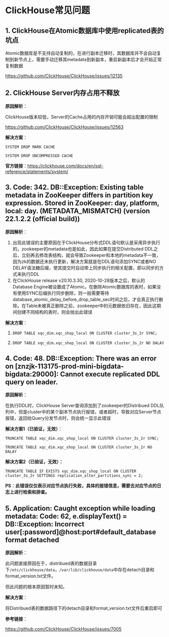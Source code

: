 # ClickHouse常见问题

## 1. ClickHouse在Atomic数据库中使用replicated表的坑点

Atomic数据库是不支持自动复制的，在进行副本迁移时，其数据库并不会自动复制到新节点上，需要手动迁移其metadata到新副本，重启新副本后才会开始正常复制数据

https://github.com/ClickHouse/ClickHouse/issues/12135





## 2. ClickHouse Server内存占用不释放

**原因解析**：

ClickHouse版本较低，Server的Cache占用的内存开销可能会超出配置的限制

https://github.com/ClickHouse/ClickHouse/issues/12563

**解决方案**：

`SYSTEM DROP MARK CACHE`

`SYSTEM DROP UNCOMPRESSED CACHE `

**官方链接**：https://clickhouse.com/docs/en/sql-reference/statements/system/





## 3. Code: 342. DB::Exception: Existing table metadata in ZooKeeper differs in partition key expression. Stored in ZooKeeper: day, platform, local: day. (METADATA_MISMATCH) (version 22.1.2.2 (official build))

**原因解析**：

1. 出现此错误的主要原因在于ClickHouse分布式DDL语句默认是采用异步执行的，zookeeper的metadata也是如此，因此如果在提交Distributed DDL之后，立刻再去修改表结构，就会导致Zookeeper和本地的metadata不一致，因为zk的数据还未执行更新，解决方案就是在DDL语句添加SYNC或者NO DELAY语法糖后缀，使其提交时自动带上同步执行的相关配置，即以同步的方式来执行DDL
2. 在ClickHouse release v20.10.3.30, 2020-10-28版本之后，默认的Database Engine被设置成了Atomic。在删除Atomic数据库的表时，如果没有使用SYNC后缀执行同步删除，则一般需要等待database_atomic_delay_before_drop_table_sec时间之后，才会真正执行删除。在Table未被真正删除之前，zookeeper中的元数据依旧存在，因此这期间创建不同结构的表时，则会抛出此错误

**解决方案**：

1. `DROP TABLE xqc_dim.xqc_shop_local ON CLUSTER cluster_3s_2r SYNC;`

2. `DROP TABLE xqc_dim.xqc_shop_local ON CLUSTER cluster_3s_2r NO DALAY`



## 4. Code: 48. DB::Exception: **There was an error on [znzjk-113175-prod-mini-bigdata-bigdata:29000]: Cannot execute replicated DDL query on leader**.

**原因解析**：

在执行DDL时，ClickHouse Server查询添加到了zookeeper的Distribued DDL队列中，但是cluster中的某个副本节点执行报错，或者超时，导致对应Server节点报错，返回给Query分发节点时，则会统一显示此错误

**解决方案1（已验证，无效）**：

`TRUNCATE TABLE xqc_dim.xqc_shop_local ON CLUSTER cluster_3s_2r SYNC;`

`TRUNCATE TABLE xqc_dim.xqc_shop_local ON CLUSTER cluster_3s_2r NO DALAY`

**解决方案2（已验证，无效）：**

`TRUNCATE TABLE IF EXISTS xqc_dim.xqc_shop_local ON CLUSTER cluster_3s_2r SETTINGS replication_alter_partitions_sync = 2;`

**PS**：**此错误仅仅表示对应节点执行失败，具体的报错信息，需要去对应节点的日志上进行检索和排查。**



## 5. Application: Caught exception while loading metadata: Code: 62, e.displayText() = DB::Exception: Incorrect user[:password]@host:port#default_database format detached

**原因解析**：

此问题直接原因在于，distribued表的数据目录下`/etc/clickhouse/data`，`/var/lib/clickhouse/data`中存在detach目录和format_version.txt文件。

但此问题的根本原因暂时未知。

**解决方案**：

将Distribued表的数据路径下的detach目录和format_version.txt文件后重启即可

**参考链接**：

https://github.com/ClickHouse/ClickHouse/issues/7005